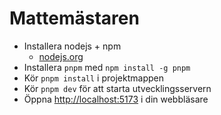 # Mattemästaren

- Installera nodejs + npm
  - [nodejs.org](https://nodejs.org/en)
- Installera `pnpm` med `npm install -g pnpm`
- Kör `pnpm install` i projektmappen
- Kör `pnpm dev` för att starta utvecklingsservern
- Öppna [http://localhost:5173](http://localhost:5173) i din webbläsare
